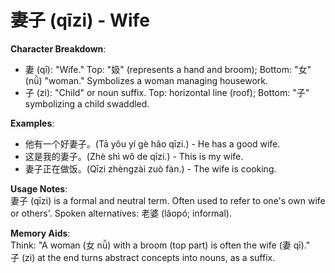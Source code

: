 # **妻子 (qīzi) - Wife**

**Character Breakdown**:  
- 妻 (qī): "Wife." Top: "㚫" (represents a hand and broom); Bottom: "女" (nǚ) "woman." Symbolizes a woman managing housework.  
- 子 (zi): "Child" or noun suffix. Top: horizontal line (roof); Bottom: "子" symbolizing a child swaddled.

**Examples**:  
- 他有一个好妻子。(Tā yǒu yí gè hǎo qīzi.) - He has a good wife.  
- 这是我的妻子。(Zhè shì wǒ de qīzi.) - This is my wife.  
- 妻子正在做饭。(Qīzi zhèngzài zuò fàn.) - The wife is cooking.

**Usage Notes**:  
妻子 (qīzi) is a formal and neutral term. Often used to refer to one's own wife or others'. Spoken alternatives: 老婆 (lǎopó; informal).

**Memory Aids**:  
Think: "A woman (女 nǚ) with a broom (top part) is often the wife (妻 qī)."  
子 (zi) at the end turns abstract concepts into nouns, as a suffix.